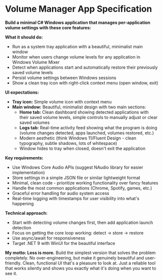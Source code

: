 # Volume Manager App Specification
**Build a minimal C# Windows application that manages per-application volume settings with these core features:**

**What it should do:**
- Run as a system tray application with a beautiful, minimalist main window
- Monitor when users change volume levels for any application in Windows Volume Mixer
- Detect when applications start and automatically restore their previously saved volume levels
- Persist volume settings between Windows sessions
- Show a clean tray icon with right-click context menu (open window, exit)

**UI expectations:**
- **Tray icon:** Simple volume icon with context menu
- **Main window:** Beautiful, minimalist design with two main sections:
    - **Home tab:** Clean dashboard showing detected applications with their saved volume levels, simple controls to manually adjust or clear saved volumes
    - **Logs tab:** Real-time activity feed showing what the program is doing (volume changes detected, apps launched, volumes restored, etc.)
    - Modern aesthetic (think Windows 11/Fluent Design - clean typography, subtle shadows, lots of whitespace)
    - Window hides to tray when closed, doesn't exit the application

**Key requirements:**
- Use Windows Core Audio APIs (suggest NAudio library for easier implementation)
- Store settings in a simple JSON file or similar lightweight format
- Minimal, clean code - prioritize working functionality over fancy features
- Handle the most common applications (Chrome, Spotify, games, etc.)
- Graceful error handling for audio system access
- Real-time logging with timestamps for user visibility into what's happening

**Technical approach:**
- Start with detecting volume changes first, then add application launch detection
- Focus on getting the core loop working: detect → store → restore
- Use async/await for responsiveness
- Target .NET 9 with WinUI for the beautiful interface

**My motto: Less is more.** Build the simplest version that solves the problem completely. No over-engineering, but make it genuinely beautiful and user-friendly. Clean, functional UI that's a pleasure to look at. Just a reliable tool that works silently and shows you exactly what it's doing when you want to see it.
